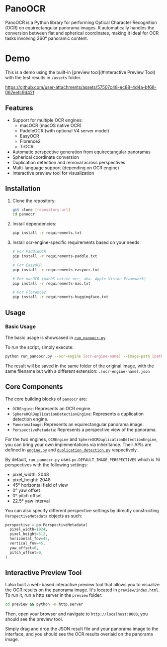 # PanoOCR

PanoOCR is a Python library for performing Optical Character Recognition (OCR) on equirectangular panorama images. It automatically handles the conversion between flat and spherical coordinates, making it ideal for OCR tasks involving 360° panoramic content.

# Demo

This is a demo using the built-in [preview tool](#Interactive Preview Tool) with the test results in `/assets` folder.

https://github.com/user-attachments/assets/57507c48-ec88-4d4a-bf68-067eefc9d42f

## Features

- Support for multiple OCR engines:
  - macOCR (macOS native OCR)
  - PaddleOCR (with optional V4 server model)
  - EasyOCR
  - Florence2
  - TrOCR
- Automatic perspective generation from equirectangular panoramas
- Spherical coordinate conversion
- Duplication detection and removal across perspectives
- Multi-language support (depending on OCR engine)
- Interactive preview tool for visualization

## Installation

1. Clone the repository:

   ```bash
   git clone [repository-url]
   cd panoocr
   ```

2. Install dependencies:

   ```bash
   pip install -r requirements.txt
   ```

3. Install ocr-engine-specific requirements based on your needs:

   ```bash
   # For PaddleOCR
   pip install -r requirements-paddle.txt

   # For EasyOCR
   pip install -r requirements-easyocr.txt

   # For macOCR (macOS native ocr, aka. Apple Vision Framework)
   pip install -r requirements-mac.txt

   # For Florence2
   pip install -r requirements-huggingface.txt
   ```

## Usage

### Basic Usage

The basic usage is showcased in [`run_panoocr.py`](run_panoocr.py)

To run the script, simply execute:

```bash
python run_panoocr.py --ocr-engine [ocr-engine-name] --image-path [path-to-panorama-image]
```

The result will be saved in the same folder of the original image, with the same filename but with a different extension: `.[ocr-engine-name].json`

## Core Components

The core building blocks of `panoocr` are:

- `OCREngine`: Represents an OCR engine.
- `SphereOCRDuplicationDetectionEngine`: Represents a duplication detection engine.
- `PanoramaImage`: Represents an equirectangular panorama image.
- `PerspectiveMetadata`: Represents a perspective view of the panorama.

For the two engines, `OCREngine` and `SphereOCRDuplicationDetectionEngine`, you can bring your own implementations via inheritance. Their APIs are defined in [`engine.py`](panoocr/ocr/engine.py) and [`duplication_detection.py`](panoocr/ocr/duplication_detection.py) respectively.

By default, `run_panoocr.py` uses `po.DEFAULT_IMAGE_PERSPECTIVES` which is 16 perspectives with the following settings:

- pixel_width: 2048
- pixel_height: 2048
- 45° horizontal field of view
- 0° yaw offset
- 0° pitch offset
- 22.5° yaw interval

You can also specify different perspective settings by directly constructing `PerspectiveMetadata` objects as such:

```python
perspective = po.PerspectiveMetadata(
  pixel_width=1024,
  pixel_height=512,
  horizontal_fov=45,
  vertical_fov=45,
  yaw_offset=0,
  pitch_offset=0,
)
```

## Interactive Preview Tool

I also built a web-based interactive preview tool that allows you to visualize the OCR results on the panorama image. It's located in `preview/index.html`. To run it, run a http server in the `preview` folder:

```bash
cd preview && python -m http.server
```

Then, open your browser and navigate to `http://localhost:8000`, you should see the preview tool.

Simply drag and drop the JSON result file and your panorama image to the interface, and you should see the OCR results overlaid on the panorama image.
